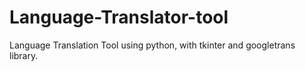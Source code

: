 # Language-Translator-tool
Language Translation Tool using python, with tkinter and googletrans library.
